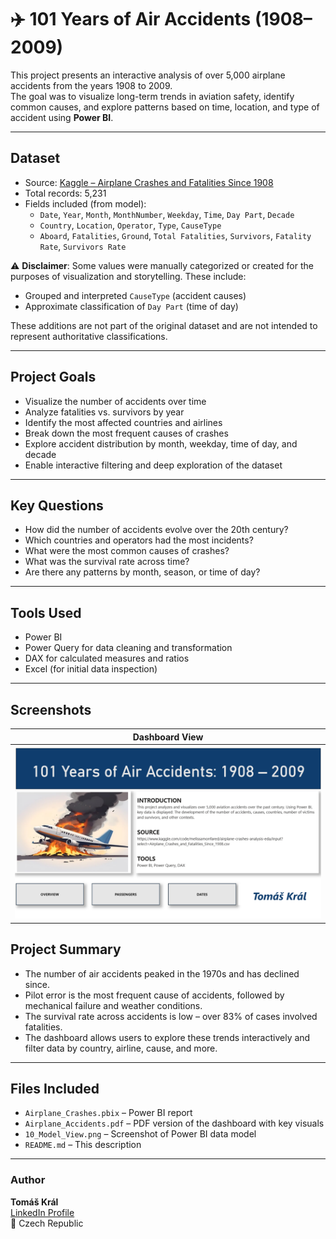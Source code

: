 
# ✈️ 101 Years of Air Accidents (1908–2009)

This project presents an interactive analysis of over 5,000 airplane accidents from the years 1908 to 2009.  
The goal was to visualize long-term trends in aviation safety, identify common causes, and explore patterns based on time, location, and type of accident using **Power BI**.

---

## Dataset

- Source: [Kaggle – Airplane Crashes and Fatalities Since 1908](https://www.kaggle.com/code/melissamonfared/airplane-crashes-analysis-eda/input?select=Airplane_Crashes_and_Fatalities_Since_1908.csv)
- Total records: 5,231
- Fields included (from model):
  - `Date`, `Year`, `Month`, `MonthNumber`, `Weekday`, `Time`, `Day Part`, `Decade`
  - `Country`, `Location`, `Operator`, `Type`, `CauseType`
  - `Aboard`, `Fatalities`, `Ground`, `Total Fatalities`, `Survivors`, `Fatality Rate`, `Survivors Rate`

⚠️ **Disclaimer**: Some values were manually categorized or created for the purposes of visualization and storytelling. These include:
- Grouped and interpreted `CauseType` (accident causes)
- Approximate classification of `Day Part` (time of day)

These additions are not part of the original dataset and are not intended to represent authoritative classifications.

---

## Project Goals

- Visualize the number of accidents over time
- Analyze fatalities vs. survivors by year
- Identify the most affected countries and airlines
- Break down the most frequent causes of crashes
- Explore accident distribution by month, weekday, time of day, and decade
- Enable interactive filtering and deep exploration of the dataset

---

## Key Questions

- How did the number of accidents evolve over the 20th century?
- Which countries and operators had the most incidents?
- What were the most common causes of crashes?
- What was the survival rate across time?
- Are there any patterns by month, season, or time of day?

---

## Tools Used

- Power BI
- Power Query for data cleaning and transformation
- DAX for calculated measures and ratios
- Excel (for initial data inspection)

---

## Screenshots

| Dashboard View      |
|---------------------|
| ![Landing Page](./01_Landing_Page.png) |

## Project Summary

- The number of air accidents peaked in the 1970s and has declined since.
- Pilot error is the most frequent cause of accidents, followed by mechanical failure and weather conditions.
- The survival rate across accidents is low – over 83% of cases involved fatalities.
- The dashboard allows users to explore these trends interactively and filter data by country, airline, cause, and more.

---

## Files Included

- `Airplane_Crashes.pbix` – Power BI report
- `Airplane_Accidents.pdf` – PDF version of the dashboard with key visuals
- `10_Model_View.png` – Screenshot of Power BI data model
- `README.md` – This description

---

### Author

**Tomáš Král**  
[LinkedIn Profile](https://www.linkedin.com/in/kraltom/)  
📍 Czech Republic
